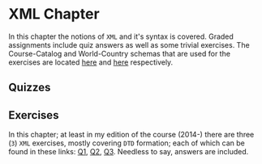 # XML Chapter

In this chapter the notions of `XML` and it's syntax is covered. Graded assignments include
quiz answers as well as some trivial exercises. The Course-Catalog and World-Country schemas
that are used for the exercises are located [here][5] and [here][4] respectively.

## Quizzes

## Exercises

In this chapter; at least in my edition of the course (2014-) there are three (`3`) `XML` 
exercises, mostly covering `DTD` formation; each of which can be found in these 
links: [Q1][1], [Q2][2], [Q3][3]. Needless to say, answers are included.

[1]: xml-ex/q1/q1.md
[2]: xml-ex/q2/q2.md
[3]: xml-ex/q3/q3.md
[4]: xml-data/countries.xml
[5]: xml-data/courses-noID.xml
